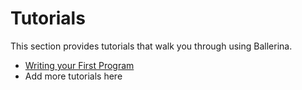 # Tutorials

This section provides tutorials that walk you through using Ballerina.

* [Writing your First Program](first-program.md)
* Add more tutorials here
